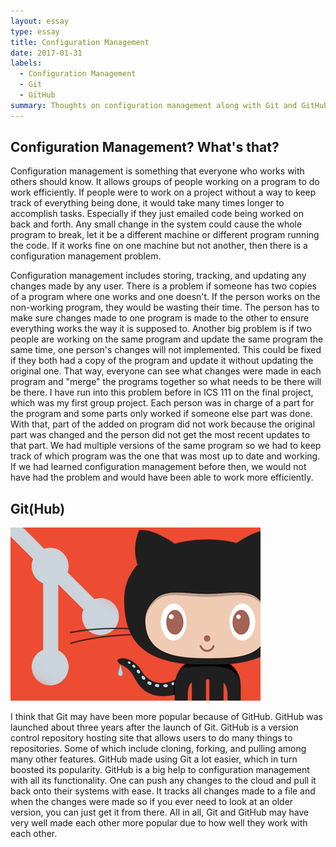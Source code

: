 ```yaml
---
layout: essay
type: essay
title: Configuration Management
date: 2017-01-31
labels:
  - Configuration Management
  - Git
  - GitHub
summary: Thoughts on configuration management along with Git and GitHub
---
```


## Configuration Management? What's that?

Configuration management is something that everyone who works with others should know. It allows groups of people working on a program to do work efficiently. If people were to work on a project without a way to keep track of everything being done, it would take many times longer to accomplish tasks. Especially if they just emailed code being worked on back and forth. Any small change in the system could cause the whole program to break, let it be a different machine or different program running the code. If it works fine on one machine but not another, then there is a configuration management problem. 

Configuration management includes storing, tracking, and updating any changes made by any user. There is a problem if someone has two copies of a program where one works and one doesn't. If the person works on the non-working program, they would be wasting their time. The person has to make sure changes made to one program is made to the other to ensure everything works the way it is supposed to. Another big problem is if two people are working on the same program and update the same program the same time, one person's changes will not implemented. This could be fixed if they both had a copy of the program and update it without updating the original one. That way, everyone can see what changes were made in each program and "merge" the programs together so what needs to be there will be there. I have run into this problem before in ICS 111 on the final project, which was my first group project. Each person was in charge of a part for the program and some parts only worked if someone else part was done. With that, part of the added on program did not work because the original part was changed and the person did not get the most recent updates to that part. We had multiple versions of the same program so we had to keep track of which program was the one that was most up to date and working. If we had learned configuration management before then, we would not have had the problem and would have been able to work more efficiently.

## Git(Hub)

<img class="ui medium right rounded floated image" src="../images/git_github.png">

I think that Git may have been more popular because of GitHub. GitHub was launched about three years after the launch of Git. GitHub is a version control repository hosting site that allows users to do many things to repositories. Some of which include cloning, forking, and pulling among many other features. GitHub made using Git a lot easier, which in turn boosted its popularity. GitHub is a big help to configuration management with all its functionality. One can push any changes to the cloud and pull it back onto their systems with ease. It tracks all changes made to a file and when the changes were made so if you ever need to look at an older version, you can just get it from there. All in all, Git and GitHub may have very well made each other more popular due to how well they work with each other.
